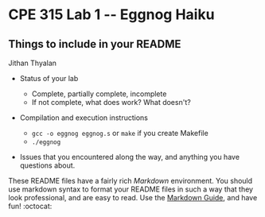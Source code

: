 # CPE 315 Lab 1 -- Eggnog Haiku

## Things to include in your README

Jithan Thyalan

* Status of your lab
  * Complete, partially complete, incomplete
  * If not complete, what does work? What doesn't?

* Compilation and execution instructions
  * `gcc -o eggnog eggnog.s` or `make` if you create Makefile
  * `./eggnog`

* Issues that you encountered along the way, and anything you have questions about.

These README files have a fairly rich _Markdown_ environment. You should use
markdown syntax to format your README files in such a way that they look
professional, and are easy to read. Use the 
[Markdown Guide](https://guides.github.com/features/mastering-markdown/), and
have fun! :octocat:

